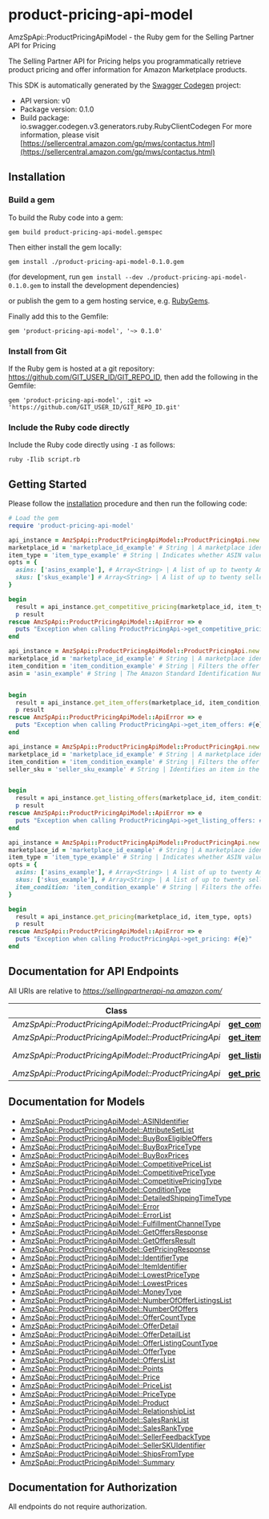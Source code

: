 # product-pricing-api-model

AmzSpApi::ProductPricingApiModel - the Ruby gem for the Selling Partner API for Pricing

The Selling Partner API for Pricing helps you programmatically retrieve product pricing and offer information for Amazon Marketplace products.

This SDK is automatically generated by the [Swagger Codegen](https://github.com/swagger-api/swagger-codegen) project:

- API version: v0
- Package version: 0.1.0
- Build package: io.swagger.codegen.v3.generators.ruby.RubyClientCodegen
For more information, please visit [https://sellercentral.amazon.com/gp/mws/contactus.html](https://sellercentral.amazon.com/gp/mws/contactus.html)

## Installation

### Build a gem

To build the Ruby code into a gem:

```shell
gem build product-pricing-api-model.gemspec
```

Then either install the gem locally:

```shell
gem install ./product-pricing-api-model-0.1.0.gem
```
(for development, run `gem install --dev ./product-pricing-api-model-0.1.0.gem` to install the development dependencies)

or publish the gem to a gem hosting service, e.g. [RubyGems](https://rubygems.org/).

Finally add this to the Gemfile:

    gem 'product-pricing-api-model', '~> 0.1.0'

### Install from Git

If the Ruby gem is hosted at a git repository: https://github.com/GIT_USER_ID/GIT_REPO_ID, then add the following in the Gemfile:

    gem 'product-pricing-api-model', :git => 'https://github.com/GIT_USER_ID/GIT_REPO_ID.git'

### Include the Ruby code directly

Include the Ruby code directly using `-I` as follows:

```shell
ruby -Ilib script.rb
```

## Getting Started

Please follow the [installation](#installation) procedure and then run the following code:
```ruby
# Load the gem
require 'product-pricing-api-model'

api_instance = AmzSpApi::ProductPricingApiModel::ProductPricingApi.new
marketplace_id = 'marketplace_id_example' # String | A marketplace identifier. Specifies the marketplace for which prices are returned.
item_type = 'item_type_example' # String | Indicates whether ASIN values or seller SKU values are used to identify items. If you specify Asin, the information in the response will be dependent on the list of Asins you provide in the Asins parameter. If you specify Sku, the information in the response will be dependent on the list of Skus you provide in the Skus parameter. Possible values: Asin, Sku.
opts = { 
  asins: ['asins_example'], # Array<String> | A list of up to twenty Amazon Standard Identification Number (ASIN) values used to identify items in the given marketplace.
  skus: ['skus_example'] # Array<String> | A list of up to twenty seller SKU values used to identify items in the given marketplace.
}

begin
  result = api_instance.get_competitive_pricing(marketplace_id, item_type, opts)
  p result
rescue AmzSpApi::ProductPricingApiModel::ApiError => e
  puts "Exception when calling ProductPricingApi->get_competitive_pricing: #{e}"
end

api_instance = AmzSpApi::ProductPricingApiModel::ProductPricingApi.new
marketplace_id = 'marketplace_id_example' # String | A marketplace identifier. Specifies the marketplace for which prices are returned.
item_condition = 'item_condition_example' # String | Filters the offer listings to be considered based on item condition. Possible values: New, Used, Collectible, Refurbished, Club.
asin = 'asin_example' # String | The Amazon Standard Identification Number (ASIN) of the item.


begin
  result = api_instance.get_item_offers(marketplace_id, item_condition, asin)
  p result
rescue AmzSpApi::ProductPricingApiModel::ApiError => e
  puts "Exception when calling ProductPricingApi->get_item_offers: #{e}"
end

api_instance = AmzSpApi::ProductPricingApiModel::ProductPricingApi.new
marketplace_id = 'marketplace_id_example' # String | A marketplace identifier. Specifies the marketplace for which prices are returned.
item_condition = 'item_condition_example' # String | Filters the offer listings based on item condition. Possible values: New, Used, Collectible, Refurbished, Club.
seller_sku = 'seller_sku_example' # String | Identifies an item in the given marketplace. SellerSKU is qualified by the seller's SellerId, which is included with every operation that you submit.


begin
  result = api_instance.get_listing_offers(marketplace_id, item_condition, seller_sku)
  p result
rescue AmzSpApi::ProductPricingApiModel::ApiError => e
  puts "Exception when calling ProductPricingApi->get_listing_offers: #{e}"
end

api_instance = AmzSpApi::ProductPricingApiModel::ProductPricingApi.new
marketplace_id = 'marketplace_id_example' # String | A marketplace identifier. Specifies the marketplace for which prices are returned.
item_type = 'item_type_example' # String | Indicates whether ASIN values or seller SKU values are used to identify items. If you specify Asin, the information in the response will be dependent on the list of Asins you provide in the Asins parameter. If you specify Sku, the information in the response will be dependent on the list of Skus you provide in the Skus parameter.
opts = { 
  asins: ['asins_example'], # Array<String> | A list of up to twenty Amazon Standard Identification Number (ASIN) values used to identify items in the given marketplace.
  skus: ['skus_example'], # Array<String> | A list of up to twenty seller SKU values used to identify items in the given marketplace.
  item_condition: 'item_condition_example' # String | Filters the offer listings based on item condition. Possible values: New, Used, Collectible, Refurbished, Club.
}

begin
  result = api_instance.get_pricing(marketplace_id, item_type, opts)
  p result
rescue AmzSpApi::ProductPricingApiModel::ApiError => e
  puts "Exception when calling ProductPricingApi->get_pricing: #{e}"
end
```

## Documentation for API Endpoints

All URIs are relative to *https://sellingpartnerapi-na.amazon.com/*

Class | Method | HTTP request | Description
------------ | ------------- | ------------- | -------------
*AmzSpApi::ProductPricingApiModel::ProductPricingApi* | [**get_competitive_pricing**](docs/ProductPricingApi.md#get_competitive_pricing) | **GET** /products/pricing/v0/competitivePrice | 
*AmzSpApi::ProductPricingApiModel::ProductPricingApi* | [**get_item_offers**](docs/ProductPricingApi.md#get_item_offers) | **GET** /products/pricing/v0/items/{Asin}/offers | 
*AmzSpApi::ProductPricingApiModel::ProductPricingApi* | [**get_listing_offers**](docs/ProductPricingApi.md#get_listing_offers) | **GET** /products/pricing/v0/listings/{SellerSKU}/offers | 
*AmzSpApi::ProductPricingApiModel::ProductPricingApi* | [**get_pricing**](docs/ProductPricingApi.md#get_pricing) | **GET** /products/pricing/v0/price | 

## Documentation for Models

 - [AmzSpApi::ProductPricingApiModel::ASINIdentifier](docs/ASINIdentifier.md)
 - [AmzSpApi::ProductPricingApiModel::AttributeSetList](docs/AttributeSetList.md)
 - [AmzSpApi::ProductPricingApiModel::BuyBoxEligibleOffers](docs/BuyBoxEligibleOffers.md)
 - [AmzSpApi::ProductPricingApiModel::BuyBoxPriceType](docs/BuyBoxPriceType.md)
 - [AmzSpApi::ProductPricingApiModel::BuyBoxPrices](docs/BuyBoxPrices.md)
 - [AmzSpApi::ProductPricingApiModel::CompetitivePriceList](docs/CompetitivePriceList.md)
 - [AmzSpApi::ProductPricingApiModel::CompetitivePriceType](docs/CompetitivePriceType.md)
 - [AmzSpApi::ProductPricingApiModel::CompetitivePricingType](docs/CompetitivePricingType.md)
 - [AmzSpApi::ProductPricingApiModel::ConditionType](docs/ConditionType.md)
 - [AmzSpApi::ProductPricingApiModel::DetailedShippingTimeType](docs/DetailedShippingTimeType.md)
 - [AmzSpApi::ProductPricingApiModel::Error](docs/Error.md)
 - [AmzSpApi::ProductPricingApiModel::ErrorList](docs/ErrorList.md)
 - [AmzSpApi::ProductPricingApiModel::FulfillmentChannelType](docs/FulfillmentChannelType.md)
 - [AmzSpApi::ProductPricingApiModel::GetOffersResponse](docs/GetOffersResponse.md)
 - [AmzSpApi::ProductPricingApiModel::GetOffersResult](docs/GetOffersResult.md)
 - [AmzSpApi::ProductPricingApiModel::GetPricingResponse](docs/GetPricingResponse.md)
 - [AmzSpApi::ProductPricingApiModel::IdentifierType](docs/IdentifierType.md)
 - [AmzSpApi::ProductPricingApiModel::ItemIdentifier](docs/ItemIdentifier.md)
 - [AmzSpApi::ProductPricingApiModel::LowestPriceType](docs/LowestPriceType.md)
 - [AmzSpApi::ProductPricingApiModel::LowestPrices](docs/LowestPrices.md)
 - [AmzSpApi::ProductPricingApiModel::MoneyType](docs/MoneyType.md)
 - [AmzSpApi::ProductPricingApiModel::NumberOfOfferListingsList](docs/NumberOfOfferListingsList.md)
 - [AmzSpApi::ProductPricingApiModel::NumberOfOffers](docs/NumberOfOffers.md)
 - [AmzSpApi::ProductPricingApiModel::OfferCountType](docs/OfferCountType.md)
 - [AmzSpApi::ProductPricingApiModel::OfferDetail](docs/OfferDetail.md)
 - [AmzSpApi::ProductPricingApiModel::OfferDetailList](docs/OfferDetailList.md)
 - [AmzSpApi::ProductPricingApiModel::OfferListingCountType](docs/OfferListingCountType.md)
 - [AmzSpApi::ProductPricingApiModel::OfferType](docs/OfferType.md)
 - [AmzSpApi::ProductPricingApiModel::OffersList](docs/OffersList.md)
 - [AmzSpApi::ProductPricingApiModel::Points](docs/Points.md)
 - [AmzSpApi::ProductPricingApiModel::Price](docs/Price.md)
 - [AmzSpApi::ProductPricingApiModel::PriceList](docs/PriceList.md)
 - [AmzSpApi::ProductPricingApiModel::PriceType](docs/PriceType.md)
 - [AmzSpApi::ProductPricingApiModel::Product](docs/Product.md)
 - [AmzSpApi::ProductPricingApiModel::RelationshipList](docs/RelationshipList.md)
 - [AmzSpApi::ProductPricingApiModel::SalesRankList](docs/SalesRankList.md)
 - [AmzSpApi::ProductPricingApiModel::SalesRankType](docs/SalesRankType.md)
 - [AmzSpApi::ProductPricingApiModel::SellerFeedbackType](docs/SellerFeedbackType.md)
 - [AmzSpApi::ProductPricingApiModel::SellerSKUIdentifier](docs/SellerSKUIdentifier.md)
 - [AmzSpApi::ProductPricingApiModel::ShipsFromType](docs/ShipsFromType.md)
 - [AmzSpApi::ProductPricingApiModel::Summary](docs/Summary.md)

## Documentation for Authorization

 All endpoints do not require authorization.

